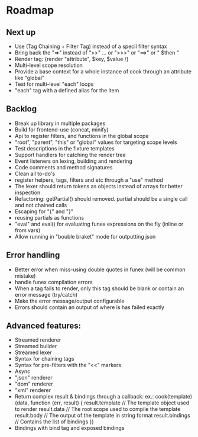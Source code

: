 # Roadmap


## Next up

- Use (Tag Chaining + Filter Tag) instead of a specil filter syntax
- Bring back the "=>" instead of ">>" ... or ">>>" or "==>" or " $then "
- Render tag: {render "attribute", $key, $value /}
- Multi-level scope resolution
- Provide a base context for a whole instance of cook through an attribute like "global"
- Test for multi-level "each" loops
- "each" tag with a defined alias for the item

## Backlog

- Break up library in multiple packages
- Build for frontend-use (concat, minify)
- Api to register filters, and functions in the global scope
- "root", "parent", "this" or "global" values for targeting scope levels
- Test descriptions in the fixture templates
- Support handlers for catching the render tree
- Event listeners on lexing, building and rendering
- Code comments and method signatures
- Clean all to-do's
- register helpers, tags, filters and etc through a "use" method
- The lexer should return tokens as objects instead of arrays for better inspection
- Refactoring: getPartial() should removed. partial should be a single call and not chained calls
- Escaping for "{" and "}" 
- reusing partials as functions
- "eval" and eval() for evaluating funex expressions on the fly (inline or from vars)
- Allow running in "bouble braket" mode for outputting json

## Error handling

- Better error when miss-using double quotes in funex (will be common mistake)
- handle funex compilation errors
- When a tag fails to render, only this tag should be blank or contain an error message (try/catch)
- Make the error message/output configurable
- Errors should contain an output of where is has failed exactly


## Advanced features:

- Streamed renderer
- Streamed builder
- Streamed lexer
- Syntax for chaining tags
- Syntax for pre-filters with the "<<" markers
- Async
- "json" renderer
- "dom" renderer
- "xml" renderer
- Return complex result & bindings through a callback:
	ex.:
	cook(template)(data, function (err, result) {
		result.template // The template object used to render
		result.data // The root scope used to compile the template
		result.body // The output of the template in string format
		result.bindings // Contains the list of bindings
	})
- Bindings with bind tag and exposed bindings

